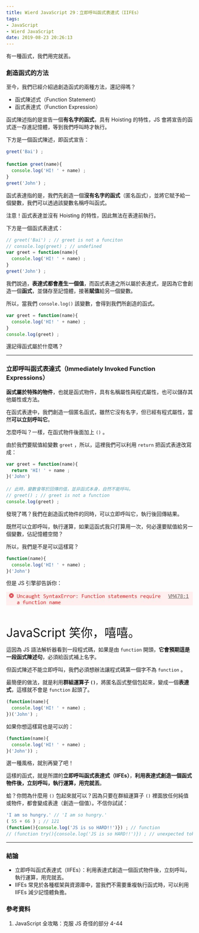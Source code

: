 ```yaml
---
title: Wierd JavaScript 29：立即呼叫函式表達式（IIFEs）
tags:
- JavaScript
- Wierd JavaScript
date: 2019-08-23 20:26:13
---
```


有一種函式，我們用完就丟。

<!-- more -->

### 創造函式的方法

至今，我們已經介紹過創造函式的兩種方法，還記得嗎？

* 函式陳述式（Function Statement）
* 函式表達式（Function Expression）

函式陳述指的是宣告一個**有名字的函式**，具有 Hoisting 的特性，JS 會將宣告的函式逐一存進記憶體，等到我們呼叫時才執行。

下方是一個函式陳述，即函式宣告：

```javascript
greet('Bai') ;

function greet(name){
  console.log('HI! ' + name) ;
}
greet('John') ;
```

函式表達指的是，我們先創造一個**沒有名字的函式**（匿名函式），並將它賦予給一個變數，我們可以透過該變數名稱呼叫函式。

注意！函式表達並沒有 Hoisting 的特性，因此無法在表達前執行。

下方是一個函式表達式：

```javascript
// greet('Bai') ; // greet is not a funciton
// console.log(greet) ; // undefined 
var greet = function(name){
  console.log('HI! ' + name) ;
}
greet('John') ;
```

我們說過，**表達式都會產生一個值**，而函式表達之所以屬於表達式，是因為它會創造一個**函式**，並儲存至記憶體，接著**賦值**給另一個變數。

所以，當我們 `console.log()` 該變數，會得到我們所創造的函式。

```javascript
var greet = function(name){
  console.log('HI! ' + name) ;
}
console.log(greet) ; 
```

還記得函式屬於什麼嗎？

<hr>

### 立即呼叫函式表達式（Immediately Invoked Function Expressions）

**函式屬於特殊的物件**，也就是函式物件，具有名稱屬性與程式屬性，也可以儲存其他屬性或方法。

在函式表達中，我們創造一個匿名函式，雖然它沒有名字，但已經有程式屬性，當然**可以立刻呼叫它**。

怎麼呼叫？一樣，在函式物件後面加上 `()` 。

由於我們要賦值給變數 `greet` ，所以，這裡我們可以利用 `return` 把函式表達改寫成：

```javascript
var greet = function(name){
  return 'HI! ' + name ;
}('John')

// 此時，變數會等於回傳的值，並非函式本身，自然不能呼叫。
// greet() ; // greet is not a function
console.log(greet) ;
```

發現了嗎？我們在創造函式物件的同時，可以立即呼叫它，執行後回傳結果。

既然可以立即呼叫，執行運算，如果這函式我只打算用一次，何必還要賦值給另一個變數，佔記憶體空間？

所以，我們是不是可以這樣寫？

```javascript
function(name){
  console.log('HI! ' + name) ;
}('John')
```

但是 JS 引擎卻告訴你：

![syntaxError（圖片源自參考資料 1.）](syntaxError.JPG)

<br>

<font style="font-size: 32px">JavaScript 笑你，嘻嘻。</font>

這因為 JS 語法解析器看到一段程式碼，如果是由 `function` 開頭，**它會預期這是一段函式陳述句**，必須給函式補上名字。

但函式陳述不能立即呼叫，我們必須想辦法讓程式碼第一個字不為 `function` 。

最簡便的做法，就是利用**群組運算子 `()`**，將匿名函式整個包起來，變成一個**表達式**，這樣就不會是 `function` 起頭了。

```javascript
(function(name){
  console.log('HI! ' + name) ;
})('John') ;
```

如果你想這樣寫也是可以的：

```javascript
(function(name){
  console.log('HI! ' + name) ;
}('John')) ;
```

選一種風格，就別再變了吧！

這樣的函式，就是所謂的**立即呼叫函式表達式（IIFEs）**，**利用表達式創造一個函式物件後，立刻呼叫，執行運算，用完就丟**。

蛤？你問為什麼用 `()` 包起來就可以？因為只要在群組運算子 `()` 裡面放任何純值或物件，都會變成表達（創造一個值）。不信你試試：

```javascript
'I am so hungry.' // 'I am so hungry.'
( 55 + 66 ) ; // 121
(function(){console.log('JS is so HARD!!')}) ; // function
// (function try(){console.log('JS is so HARD!!')}) ; // unexpected token try （有名字的函式不行）
```

<hr>

### 結論
* 立即呼叫函式表達式（IIFEs）：利用表達式創造一個函式物件後，立刻呼叫，執行運算，用完就丟。
* IIFEs 常見於各種框架與資源庫中，當我們不需要重複執行函式時，可以利用 IIFEs 減少記憶體負擔。

### 參考資料
1. JavaScript 全攻略：克服 JS 奇怪的部分 4-44

